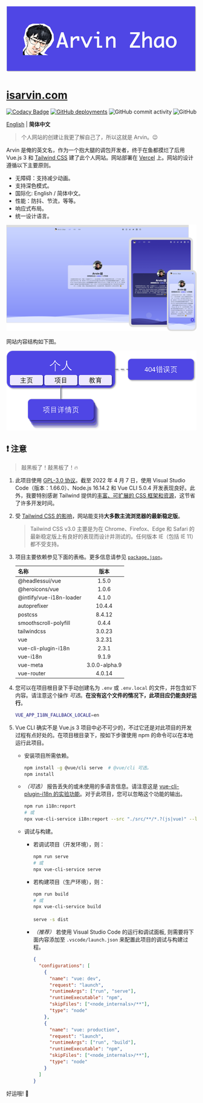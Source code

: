 ![banner.png](./img_README/banner.png)

# [isarvin.com](https://isarvin.com)

[![Codacy Badge](https://app.codacy.com/project/badge/Grade/810eda125dbf4b9d96b81e6c34ec26e6)](https://www.codacy.com/gh/ArvinZJC/isarvin/dashboard?utm_source=github.com&utm_medium=referral&utm_content=ArvinZJC/isarvin&utm_campaign=Badge_Grade)
[![GitHub deployments](https://img.shields.io/github/deployments/ArvinZJC/isarvin/production?label=Vercel&logo=vercel)](https://isarvin.com)
![GitHub commit activity](https://img.shields.io/github/commit-activity/m/ArvinZJC/isarvin)
![GitHub](https://img.shields.io/github/license/ArvinZJC/isarvin)

[English](./README.md) | **简体中文**

> 个人网站的创建让我更了解自己了，所以这就是 Arvin。😉

Arvin 是俺的英文名，作为一个抱大腿的调包开发者，终于在鱼都摸烂了后用 Vue.js 3 和 [Tailwind CSS](https://tailwindcss.com/) 建了此个人网站。网站部署在 [Vercel](https://vercel.com/home) 上。网站的设计遵循以下主要原则。

- 无障碍：支持减少动画。
- 支持深色模式。
- 国际化: English / 简体中文。
- 性能：防抖、节流，等等。
- 响应式布局。
- 统一设计语言。

![example_zhCN.png](./img_README/example_zhCN.png)

网站内容结构如下图。

![structure_zhCN.png](./img_README/structure_zhCN.png)

## ❗ 注意

> 敲黑板了！敲黑板了！🔥

1. 此项目使用 [GPL-3.0 协议](./LICENSE)。截至 2022 年 4 月 7 日，使用 Visual Studio Code（版本：1.66.0）、Node.js 16.14.2 和 Vue CLI 5.0.4 开发表现良好。此外，我要特别感谢 Tailwind 提供的[丰富、可扩展的 CSS 框架和资源](https://tailwindcss.com/resources)，这节省了许多开发时间。
2. 受 [Tailwind CSS 的影响](https://tailwindcss.com/docs/browser-support)，网站能支持**大多数主流浏览器的最新稳定版**。

   > Tailwind CSS v3.0 主要是为在 Chrome、Firefox、Edge 和 Safari 的最新稳定版上有良好的表现而设计并测试的。任何版本 IE（包括 IE 11）都不受支持。

3. 项目主要依赖参见下面的表格。更多信息请参见 [`package.json`](./package.json)。

   | 名称                     |     版本      |
   | :----------------------- | :-----------: |
   | @headlessui/vue          |     1.5.0     |
   | @heroicons/vue           |     1.0.6     |
   | @intlify/vue-i18n-loader |     4.1.0     |
   | autoprefixer             |    10.4.4     |
   | postcss                  |    8.4.12     |
   | smoothscroll-polyfill    |     0.4.4     |
   | tailwindcss              |    3.0.23     |
   | vue                      |    3.2.31     |
   | vue-cli-plugin-i18n      |     2.3.1     |
   | vue-i18n                 |     9.1.9     |
   | vue-meta                 | 3.0.0-alpha.9 |
   | vue-router               |    4.0.14     |

4. 您可以在项目根目录下手动创建名为 `.env` 或 `.env.local` 的文件，并包含如下内容。请注意这个操作 _可选_。**在没有这个文件的情况下，此项目应仍能良好运行**。

   ```sh
   VUE_APP_I18N_FALLBACK_LOCALE=en
   ```

5. Vue CLI 确实不是 Vue.js 3 项目中必不可少的，不过它还是对此项目的开发过程有点好处的。在项目根目录下，按如下步骤使用 npm 的命令可以在本地运行此项目。

   - 安装项目所需依赖。

     ```sh
     npm install -g @vue/cli serve  # @vue/cli 可选。
     npm install
     ```

   - _（可选）_ 报告丢失的或未使用的多语言信息。请注意这是 [vue-cli-plugin-i18n 的实验功能](https://github.com/intlify/vue-cli-plugin-i18n#-features)。对于此项目，您可以忽略这个功能的输出。

     ```sh
     npm run i18n:report
     # 或
     npx vue-cli-service i18n:report --src "./src/**/*.?(js|vue)" --locales "./src/locales/**/*.json"
     ```

   - 调试与构建。

     - 若调试项目（开发环境），则：

       ```sh
       npm run serve
       # 或
       npx vue-cli-service serve
       ```

     - 若构建项目（生产环境），则：

       ```sh
       npm run build
       # 或
       npx vue-cli-service build

       serve -s dist
       ```

     - _（推荐）_ 若使用 Visual Studio Code 的运行和调试面板, 则需要将下面内容添加至 `.vscode/launch.json` 来配置此项目的调试与构建过程。

       ```JSON
       {
         "configurations": [
           {
             "name": "vue: dev",
             "request": "launch",
             "runtimeArgs": ["run", "serve"],
             "runtimeExecutable": "npm",
             "skipFiles": ["<node_internals>/**"],
             "type": "node"
           },
           {
             "name": "vue: production",
             "request": "launch",
             "runtimeArgs": ["run", "build"],
             "runtimeExecutable": "npm",
             "skipFiles": ["<node_internals>/**"],
             "type": "node"
           }
         ]
       }
       ```

好运哦! 💖
